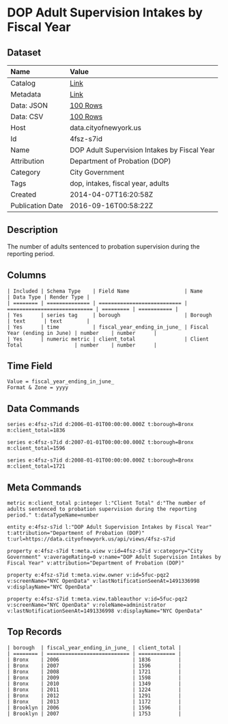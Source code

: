# DOP Adult Supervision Intakes by Fiscal Year

## Dataset

| Name | Value |
| :--- | :---- |
| Catalog | [Link](https://catalog.data.gov/dataset/dop-adult-supervision-intakes-by-fiscal-year-75475) |
| Metadata | [Link](https://data.cityofnewyork.us/api/views/4fsz-s7id) |
| Data: JSON | [100 Rows](https://data.cityofnewyork.us/api/views/4fsz-s7id/rows.json?max_rows=100) |
| Data: CSV | [100 Rows](https://data.cityofnewyork.us/api/views/4fsz-s7id/rows.csv?max_rows=100) |
| Host | data.cityofnewyork.us |
| Id | 4fsz-s7id |
| Name | DOP Adult Supervision Intakes by Fiscal Year |
| Attribution | Department of Probation (DOP) |
| Category | City Government |
| Tags | dop, intakes, fiscal year, adults |
| Created | 2014-04-07T16:20:58Z |
| Publication Date | 2016-09-16T00:58:22Z |

## Description

The number of adults sentenced to probation supervision during the reporting period.

## Columns

```ls
| Included | Schema Type    | Field Name                  | Name                         | Data Type | Render Type |
| ======== | ============== | =========================== | ============================ | ========= | =========== |
| Yes      | series tag     | borough                     | Borough                      | text      | text        |
| Yes      | time           | fiscal_year_ending_in_june_ | Fiscal Year (ending in June) | number    | number      |
| Yes      | numeric metric | client_total                | Client Total                 | number    | number      |
```

## Time Field

```ls
Value = fiscal_year_ending_in_june_
Format & Zone = yyyy
```

## Data Commands

```ls
series e:4fsz-s7id d:2006-01-01T00:00:00.000Z t:borough=Bronx m:client_total=1836

series e:4fsz-s7id d:2007-01-01T00:00:00.000Z t:borough=Bronx m:client_total=1596

series e:4fsz-s7id d:2008-01-01T00:00:00.000Z t:borough=Bronx m:client_total=1721
```

## Meta Commands

```ls
metric m:client_total p:integer l:"Client Total" d:"The number of adults sentenced to probation supervision during the reporting period." t:dataTypeName=number

entity e:4fsz-s7id l:"DOP Adult Supervision Intakes by Fiscal Year" t:attribution="Department of Probation (DOP)" t:url=https://data.cityofnewyork.us/api/views/4fsz-s7id

property e:4fsz-s7id t:meta.view v:id=4fsz-s7id v:category="City Government" v:averageRating=0 v:name="DOP Adult Supervision Intakes by Fiscal Year" v:attribution="Department of Probation (DOP)"

property e:4fsz-s7id t:meta.view.owner v:id=5fuc-pqz2 v:screenName="NYC OpenData" v:lastNotificationSeenAt=1491336998 v:displayName="NYC OpenData"

property e:4fsz-s7id t:meta.view.tableauthor v:id=5fuc-pqz2 v:screenName="NYC OpenData" v:roleName=administrator v:lastNotificationSeenAt=1491336998 v:displayName="NYC OpenData"
```

## Top Records

```ls
| borough  | fiscal_year_ending_in_june_ | client_total | 
| ======== | =========================== | ============ | 
| Bronx    | 2006                        | 1836         | 
| Bronx    | 2007                        | 1596         | 
| Bronx    | 2008                        | 1721         | 
| Bronx    | 2009                        | 1598         | 
| Bronx    | 2010                        | 1349         | 
| Bronx    | 2011                        | 1224         | 
| Bronx    | 2012                        | 1291         | 
| Bronx    | 2013                        | 1172         | 
| Brooklyn | 2006                        | 1596         | 
| Brooklyn | 2007                        | 1753         | 
```